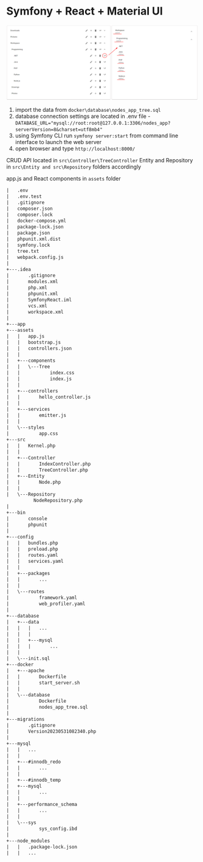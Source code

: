 # Symfony + React + Material UI

![app](readme_img/app.png)

1. import the data from ``` docker\database\nodes_app_tree.sql ```
2. database connection settings are located in .env file - ```DATABASE_URL="mysql://root:root@127.0.0.1:3306/nodes_app?serverVersion=8&charset=utf8mb4"```
3. using Symfony CLI run ```symfony server:start``` from command line interface to launch the web server
4. open browser and type ``` http://localhost:8000/ ```

CRUD API located in ```src\Controller\TreeController```
Entity and Repository in ```src\Entity and src\Repository``` folders accordingly

app.js and React components in ```assets``` folder

```
|   .env
|   .env.test
|   .gitignore
|   composer.json
|   composer.lock
|   docker-compose.yml
|   package-lock.json
|   package.json
|   phpunit.xml.dist
|   symfony.lock
|   tree.txt
|   webpack.config.js
|   
+---.idea
|       .gitignore
|       modules.xml
|       php.xml
|       phpunit.xml
|       SymfonyReact.iml
|       vcs.xml
|       workspace.xml
|       
+---app
+---assets
|   |   app.js
|   |   bootstrap.js
|   |   controllers.json
|   |   
|   +---components
|   |   \---Tree
|   |           index.css
|   |           index.js
|   |           
|   +---controllers
|   |       hello_controller.js
|   |       
|   +---services
|   |       emitter.js
|   |       
|   \---styles
|           app.css
+---src
|   |	Kernel.php
|   |
|   +---Controller
|   |		IndexController.php
|   |       TreeController.php
|	+---Entity
|	|		Node.php
|	|
|   \---Repository
		  NodeRepository.php
| 
+---bin
|       console
|       phpunit
|       
+---config
|   |   bundles.php
|   |   preload.php
|   |   routes.yaml
|   |   services.yaml
|   |   
|   +---packages
|   |       ...
|   |       
|   \---routes
|           framework.yaml
|           web_profiler.yaml
|           
+---database
|   +---data
|   |   |   ...
|   |   |   
|   |   +---mysql
|   |   |       ...
|   |           
|   \---init.sql
+---docker
|   +---apache
|   |       Dockerfile
|   |       start_server.sh
|   |       
|   \---database
|           Dockerfile
|           nodes_app_tree.sql
|           
+---migrations
|       .gitignore
|       Version20230531082340.php
|       
+---mysql
|   |   ...
|   |   
|   +---#innodb_redo
|   |       ...
|   |       
|   +---#innodb_temp
|   +---mysql
|   |       ...
|   |       
|   +---performance_schema
|   |       ...
|   |       
|   \---sys
|           sys_config.ibd
|           
+---node_modules
|   |   .package-lock.json
|	|	...
```
